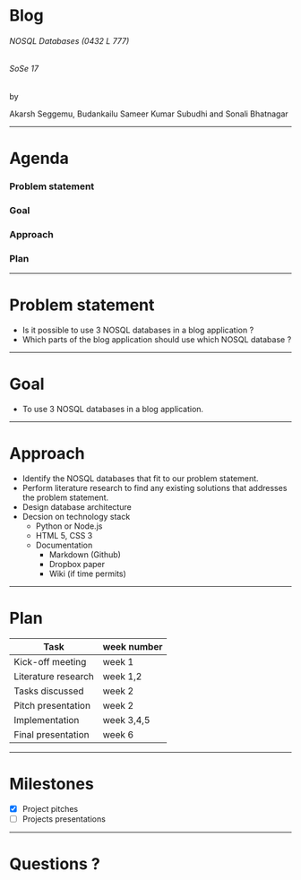 
# Blog 

###### NOSQL Databases (0432 L 777)
###### SoSe 17

by

Akarsh Seggemu, Budankailu Sameer Kumar Subudhi and Sonali Bhatnagar

---

# Agenda
### Problem statement
### Goal
### Approach
### Plan

---

# Problem statement
- Is it possible to use 3 NOSQL databases in a blog application ?
- Which parts of the blog application should use which NOSQL database ?

---

# Goal
- To use 3 NOSQL databases in a blog application.

---

# Approach
- Identify the NOSQL databases that fit to our problem statement.
- Perform literature research to find any existing solutions that addresses the problem statement.
- Design database architecture
- Decsion on technology stack
  - Python or Node.js
  - HTML 5, CSS 3
  - Documentation
    - Markdown (Github)
    - Dropbox paper 
    - Wiki (if time permits)

---

# Plan
Task | week number
------------ | ------------- 
Kick-off meeting | week 1
Literature research | week 1,2
Tasks discussed | week 2
Pitch presentation | week 2
Implementation | week 3,4,5
Final presentation | week 6

---

# Milestones
- [x] Project pitches
- [ ] Projects presentations

---

# Questions ?

